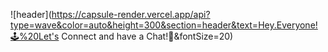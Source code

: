 ![header](https://capsule-render.vercel.app/api?type=wave&color=auto&height=300&section=header&text=Hey.Everyone!🕹️%20Let's Connect and have a Chat!💬&fontSize=20)
